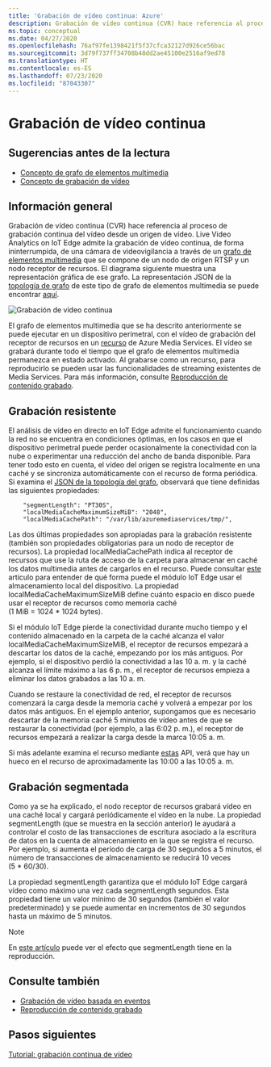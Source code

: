 ```yaml
---
title: 'Grabación de vídeo continua: Azure'
description: Grabación de vídeo continua (CVR) hace referencia al proceso de grabación continua del vídeo desde un origen de vídeo. En este tema se trata qué es CVR.
ms.topic: conceptual
ms.date: 04/27/2020
ms.openlocfilehash: 76af97fe1398421f5f37cfca32127d926ce56bac
ms.sourcegitcommit: 3d79f737ff34708b48dd2ae45100e2516af9ed78
ms.translationtype: HT
ms.contentlocale: es-ES
ms.lasthandoff: 07/23/2020
ms.locfileid: "87043307"
---
```

# <a name="continuous-video-recording"></a>Grabación de vídeo continua  

## <a name="suggested-pre-reading"></a>Sugerencias antes de la lectura  

* [Concepto de grafo de elementos multimedia](media-graph-concept.md)
* [Concepto de grabación de vídeo](video-recording-concept.md)

## <a name="overview"></a>Información general

Grabación de vídeo continua (CVR) hace referencia al proceso de grabación continua del vídeo desde un origen de vídeo. Live Video Analytics on IoT Edge admite la grabación de vídeo continua, de forma ininterrumpida, de una cámara de videovigilancia a través de un [grafo de elementos multimedia](media-graph-concept.md) que se compone de un nodo de origen RTSP y un nodo receptor de recursos. El diagrama siguiente muestra una representación gráfica de ese grafo. La representación JSON de la [topología de grafo](media-graph-concept.md?branch=release-preview-media-services-lva#media-graph-topologies-and-instances) de este tipo de grafo de elementos multimedia se puede encontrar [aquí](https://github.com/Azure/live-video-analytics/tree/master/MediaGraph/topologies/cvr-asset).

![Grabación de vídeo continua](./media/continuous-video-recording/continuous-video-recording-overview.png)

El grafo de elementos multimedia que se ha descrito anteriormente se puede ejecutar en un dispositivo perimetral, con el vídeo de grabación del receptor de recursos en un [recurso](terminology.md#asset) de Azure Media Services. El vídeo se grabará durante todo el tiempo que el grafo de elementos multimedia permanezca en estado activado. Al grabarse como un recurso, para reproducirlo se pueden usar las funcionalidades de streaming existentes de Media Services. Para más información, consulte [Reproducción de contenido grabado](video-playback-concept.md).

## <a name="resilient-recording"></a>Grabación resistente

El análisis de vídeo en directo en IoT Edge admite el funcionamiento cuando la red no se encuentra en condiciones óptimas, en los casos en que el dispositivo perimetral puede perder ocasionalmente la conectividad con la nube o experimentar una reducción del ancho de banda disponible. Para tener todo esto en cuenta, el vídeo del origen se registra localmente en una caché y se sincroniza automáticamente con el recurso de forma periódica. Si examina el [JSON de la topología del grafo](https://github.com/Azure/live-video-analytics/tree/master/MediaGraph/topologies/cvr-asset/topology.json), observará que tiene definidas las siguientes propiedades:

```
    "segmentLength": "PT30S",
    "localMediaCacheMaximumSizeMiB": "2048",
    "localMediaCachePath": "/var/lib/azuremediaservices/tmp/",
```
Las dos últimas propiedades son apropiadas para la grabación resistente (también son propiedades obligatorias para un nodo de receptor de recursos). La propiedad localMediaCachePath indica al receptor de recursos que use la ruta de acceso de la carpeta para almacenar en caché los datos multimedia antes de cargarlos en el recurso. Puede consultar [este](../../iot-edge/how-to-access-host-storage-from-module.md) artículo para entender de qué forma puede el módulo IoT Edge usar el almacenamiento local del dispositivo. La propiedad localMediaCacheMaximumSizeMiB define cuánto espacio en disco puede usar el receptor de recursos como memoria caché (1 MiB = 1024 * 1024 bytes). 

Si el módulo IoT Edge pierde la conectividad durante mucho tiempo y el contenido almacenado en la carpeta de la caché alcanza el valor localMediaCacheMaximumSizeMiB, el receptor de recursos empezará a descartar los datos de la caché, empezando por los más antiguos. Por ejemplo, si el dispositivo perdió la conectividad a las 10 a. m. y la caché alcanza el límite máximo a las 6 p. m., el receptor de recursos empieza a eliminar los datos grabados a las 10 a. m. 

Cuando se restaure la conectividad de red, el receptor de recursos comenzará la carga desde la memoria caché y volverá a empezar por los datos más antiguos. En el ejemplo anterior, supongamos que es necesario descartar de la memoria caché 5 minutos de vídeo antes de que se restaurar la conectividad (por ejemplo, a las 6:02 p. m.), el receptor de recursos empezará a realizar la carga desde la marca 10:05 a. m.

Si más adelante examina el recurso mediante [estas](playback-recordings-how-to.md) API, verá que hay un hueco en el recurso de aproximadamente las 10:00 a las 10:05 a. m.

## <a name="segmented-recording"></a>Grabación segmentada  

Como ya se ha explicado, el nodo receptor de recursos grabará vídeo en una caché local y cargará periódicamente el vídeo en la nube. La propiedad segmentLength (que se muestra en la sección anterior) le ayudará a controlar el costo de las transacciones de escritura asociado a la escritura de datos en la cuenta de almacenamiento en la que se registra el recurso. Por ejemplo, si aumenta el período de carga de 30 segundos a 5 minutos, el número de transacciones de almacenamiento se reducirá 10 veces (5 * 60/30).

La propiedad segmentLength garantiza que el módulo IoT Edge cargará vídeo como máximo una vez cada segmentLength segundos. Esta propiedad tiene un valor mínimo de 30 segundos (también el valor predeterminado) y se puede aumentar en incrementos de 30 segundos hasta un máximo de 5 minutos.

>[!NOTE]
>En [este artículo](playback-recordings-how-to.md) puede ver el efecto que segmentLength tiene en la reproducción.


## <a name="see-also"></a>Consulte también

* [Grabación de vídeo basada en eventos](event-based-video-recording-concept.md)
* [Reproducción de contenido grabado](video-playback-concept.md)


## <a name="next-steps"></a>Pasos siguientes

[Tutorial: grabación continua de vídeo](continuous-video-recording-tutorial.md)
